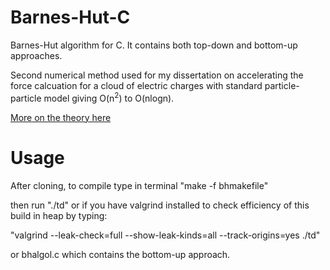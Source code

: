 # Barnes-Hut-C
Barnes-Hut algorithm for C. It contains both top-down and bottom-up approaches.

Second numerical method used for my dissertation on accelerating the force calcuation for a cloud of electric charges with standard particle-particle model giving O(n<sup>2</sup>) to O(nlogn).

[More on the theory here](https://en.wikipedia.org/wiki/Barnes%E2%80%93Hut_simulation)


# Usage

After cloning, to compile type in terminal "make -f bhmakefile"

then run "./td" or if you have valgrind installed to check efficiency of this build in heap by typing:

"valgrind --leak-check=full --show-leak-kinds=all --track-origins=yes ./td"

or bhalgol.c which contains the bottom-up approach.


